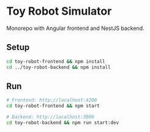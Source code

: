 # Toy Robot Simulator

Monorepo with Angular frontend and NestJS backend.

## Setup

```bash
cd toy-robot-frontend && npm install
cd ../toy-robot-backend && npm install
```

## Run

```bash
# Frontend: http://localhost:4200
cd toy-robot-frontend && npm start

# Backend: http://localhost:3000
cd toy-robot-backend && npm run start:dev
```
